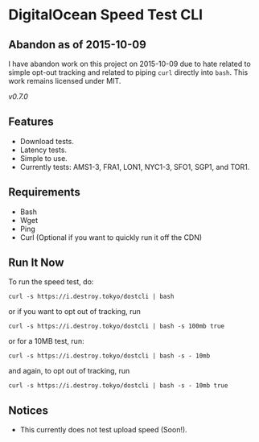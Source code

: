 # DigitalOcean Speed Test CLI

## Abandon as of 2015-10-09

I have abandon work on this project on 2015-10-09 due to hate related to simple opt-out tracking and related to piping `curl` directly into `bash`. This work remains licensed under MIT.

*v0.7.0*

## Features

- Download tests.
- Latency tests.
- Simple to use.
- Currently tests: AMS1-3, FRA1, LON1, NYC1-3, SFO1, SGP1, and TOR1.

## Requirements

- Bash
- Wget
- Ping
- Curl (Optional if you want to quickly run it off the CDN)

## Run It Now

To run the speed test, do:
```shell
curl -s https://i.destroy.tokyo/dostcli | bash
```

or if you want to opt out of tracking, run
```shell
curl -s https://i.destroy.tokyo/dostcli | bash -s 100mb true
```
or for a 10MB test, run:
```shell
curl -s https://i.destroy.tokyo/dostcli | bash -s - 10mb
```
and again, to opt out of tracking, run
```shell
curl -s https://i.destroy.tokyo/dostcli | bash -s - 10mb true
```

## Notices

- This currently does not test upload speed (Soon!).
